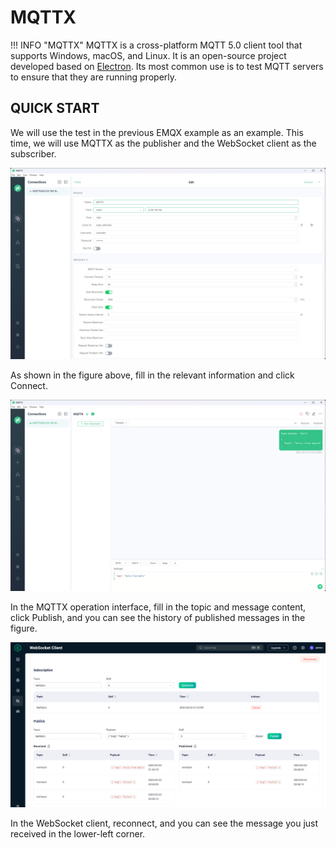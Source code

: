 # MQTTX 

!!! INFO "MQTTX"
    MQTTX is a cross-platform MQTT 5.0 client tool that supports Windows, macOS, and Linux. It is an open-source project developed based on [Electron](https://electronjs.org/). Its most common use is to test MQTT servers to ensure that they are running properly.

## QUICK START

We will use the test in the previous EMQX example as an example. This time, we will use MQTTX as the publisher and the WebSocket client as the subscriber.

![](mqttx-session.png)

As shown in the figure above, fill in the relevant information and click Connect.

![](test-msg.png)

In the MQTTX operation interface, fill in the topic and message content, click Publish, and you can see the history of published messages in the figure.

![](sub.png)

In the WebSocket client, reconnect, and you can see the message you just received in the lower-left corner.

